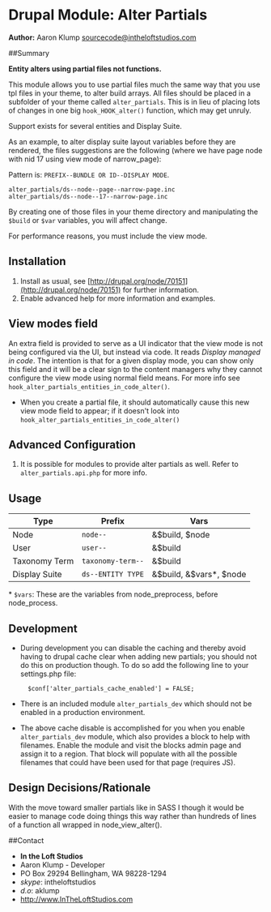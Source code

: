 # Drupal Module: Alter Partials

**Author:** Aaron Klump  <sourcecode@intheloftstudios.com>

##Summary

**Entity alters using partial files not functions.**

This module allows you to use partial files much the same way that you use tpl files in your theme, to alter build arrays.  All files should be placed in a subfolder of your theme called `alter_partials`.  This is in lieu of placing lots of changes in one big `hook_HOOK_alter()` function, which may get unruly.

Support exists for several entities and Display Suite.

As an example, to alter display suite layout variables before they are rendered, the files suggestions are the following (where we have page node with nid 17 using view mode of narrow_page):

Pattern is: `PREFIX--BUNDLE OR ID--DISPLAY MODE`.

    alter_partials/ds--node--page--narrow-page.inc
    alter_partials/ds--node--17--narrow-page.inc

By creating one of those files in your theme directory and manipulating the `$build` or `$var` variables, you will affect change.

For performance reasons, you must include the view mode.

## Installation

1. Install as usual, see [http://drupal.org/node/70151](http://drupal.org/node/70151) for further information.
2. Enable advanced help for more information and examples.

## View modes field

An extra field is provided to serve as a UI indicator that the view mode is not being configured via the UI, but instead via code.  It reads _Display managed in code_.  The intention is that for a given display mode, you can show only this field and it will be a clear sign to the content managers why they cannot configure the view mode using normal field means.  For more info see `hook_alter_partials_entities_in_code_alter()`.
* When you create a partial file, it should automatically cause this new view mode field to appear; if it doesn't look into `hook_alter_partials_entities_in_code_alter()`

## Advanced Configuration

1. It is possible for modules to provide alter partials as well.  Refer to `alter_partials.api.php` for more info.

## Usage

| Type | Prefix | Vars |
|----------|----------|----------|
| Node | `node--` | &$build, $node |
| User | `user--` | &$build |
| Taxonomy Term | `taxonomy-term--` | &$build |
| Display Suite | `ds--ENTITY TYPE` | &$build, &$vars*, $node |

\* `$vars`: These are the variables from node_preprocess, before node_process.

## Development

* During development you can disable the caching and thereby avoid having to drupal cache clear when adding new partials; you should not do this on production though.  To do so add the following line to your settings.php file:

        $conf['alter_partials_cache_enabled'] = FALSE;

* There is an included module `alter_partials_dev` which should not be enabled in a production environment.
* The above cache disable is accomplished for you when you enable `alter_partials_dev` module, which also provides a block to help with filenames.  Enable the module and visit the blocks admin page and assign it to a region.  That block will populate with all the possible filenames that could have been used for that page (requires JS).

## Design Decisions/Rationale

With the move toward smaller partials like in SASS I though it would be easier to manage code doing things this way rather than hundreds of lines of a function all wrapped in node_view_alter().


##Contact
* **In the Loft Studios**
* Aaron Klump - Developer
* PO Box 29294 Bellingham, WA 98228-1294
* _skype_: intheloftstudios
* _d.o_: aklump
* <http://www.InTheLoftStudios.com>
